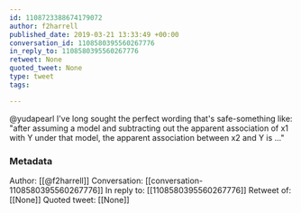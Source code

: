 ```yaml
---
id: 1108723388674179072
author: f2harrell
published_date: 2019-03-21 13:33:49 +00:00
conversation_id: 1108580395560267776
in_reply_to: 1108580395560267776
retweet: None
quoted_tweet: None
type: tweet
tags:

---
```


@yudapearl I've long sought the perfect wording that's safe-something like: "after assuming a model and subtracting out the apparent association of x1 with Y under that model, the apparent association between x2 and Y is ..."

### Metadata

Author: [[@f2harrell]]
Conversation: [[conversation-1108580395560267776]]
In reply to: [[1108580395560267776]]
Retweet of: [[None]]
Quoted tweet: [[None]]
